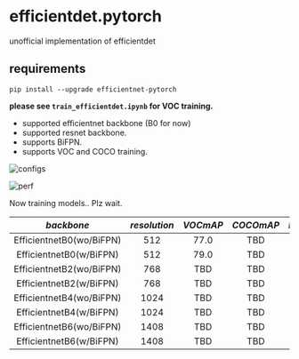 # efficientdet.pytorch
unofficial implementation of efficientdet

## requirements
`pip install --upgrade efficientnet-pytorch`

**please see `train_efficientdet.ipynb` for VOC training.**

- supported efficientnet backbone (B0 for now)
- supported resnet backbone.
- supports BiFPN.
- supports VOC and COCO training.

![configs](https://miro.medium.com/max/678/1*hGTQY4XHbAtPch7nLEp12g.png)

![perf](https://miro.medium.com/max/1922/1*QVVzgKBg7P4nbKHcnO1uKQ.png)

Now training models.. Plz wait.

|*backbone*              |*resolution*|*VOCmAP*    |*COCOmAP*|*Inference[ms]*|*model*|
|:------:                |:------------:|:----------:|:-------:|:-------------:|:-----:|
|EfficientnetB0(wo/BiFPN)|512      |77.0       |TBD         |               |       |
|EfficientnetB0(w/BiFPN) |512      |79.0       |TBD         |               |       |
|EfficientnetB2(wo/BiFPN)|768      |TBD       |TBD         |               |       |
|EfficientnetB2(w/BiFPN) |768      |TBD       |TBD         |               |       |
|EfficientnetB4(wo/BiFPN)|1024      |TBD       |TBD         |               |       |
|EfficientnetB4(w/BiFPN) |1024      |TBD       |TBD         |               |       |
|EfficientnetB6(wo/BiFPN)|1408      |TBD       |TBD         |               |       |
|EfficientnetB6(w/BiFPN) |1408      |TBD       |TBD         |               |       |

